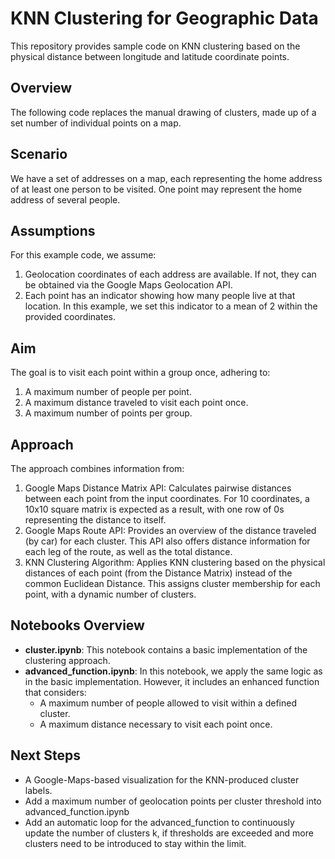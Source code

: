 # KNN Clustering for Geographic Data

This repository provides sample code on KNN clustering based on the physical distance between longitude and latitude coordinate points.

## Overview

The following code replaces the manual drawing of clusters, made up of a set number of individual points on a map.

## Scenario 

We have a set of addresses on a map, each representing the home address of at least one person to be visited. One point may represent the home address of several people.

## Assumptions

For this example code, we assume:

1. Geolocation coordinates of each address are available. If not, they can be obtained via the Google Maps Geolocation API.
2. Each point has an indicator showing how many people live at that location. In this example, we set this indicator to a mean of 2 within the provided coordinates.

## Aim

The goal is to visit each point within a group once, adhering to:

1. A maximum number of people per point.
2. A maximum distance traveled to visit each point once.
3. A maximum number of points per group.

## Approach

The approach combines information from:

1. Google Maps Distance Matrix API: Calculates pairwise distances between each point from the input coordinates. For 10 coordinates, a 10x10 square matrix is expected as a result, with one row of 0s representing the distance to itself.
2. Google Maps Route API: Provides an overview of the distance traveled (by car) for each cluster. This API also offers distance information for each leg of the route, as well as the total distance.
3. KNN Clustering Algorithm: Applies KNN clustering based on the physical distances of each point (from the Distance Matrix) instead of the common Euclidean Distance. This assigns cluster membership for each point, with a dynamic number of clusters.


## Notebooks Overview


- **cluster.ipynb**: This notebook contains a basic implementation of the clustering approach.
- **advanced_function.ipynb**: In this notebook, we apply the same logic as in the basic implementation. However, it includes an enhanced function that considers:
    - A maximum number of people allowed to visit within a defined cluster.
    - A maximum distance necessary to visit each point once.
 
## Next Steps
- A Google-Maps-based visualization for the KNN-produced cluster labels.
- Add a maximum number of geolocation points per cluster threshold into advanced_function.ipynb
- Add an automatic loop for the advanced_function to continuously update the number of clusters k, if thresholds are exceeded and more clusters need to be introduced to stay within the limit.
